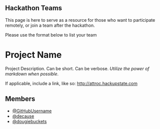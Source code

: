 Hackathon Teams
---------------

This page is here to serve as a resource for those who want to participate
remotely, or join a team after the hackathon.

Please use the format below to list your team


Project Name
=============

Project Description. Can be short. Can be verbose. *Utilize the power of markdown when possible*.

If applicable, include a link, like so: http://attroc.hackupstate.com

Members
-------

 - [@GitHubUsername](http://github.com/)
 - [@decause](http://github.com/decause)
 - [@dougiebuckets](http://github.com/dougiebuckets)

